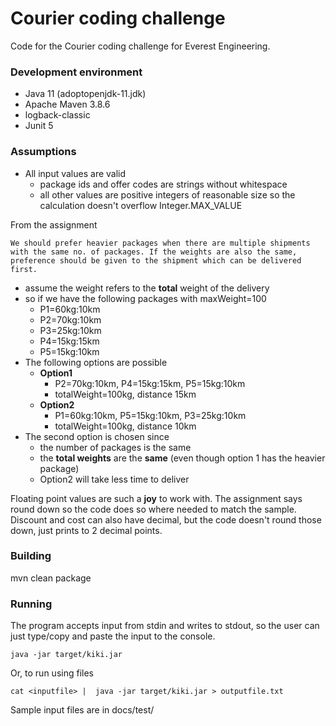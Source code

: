 # Courier coding challenge

Code for the Courier coding challenge for Everest Engineering.

### Development environment

* Java 11 (adoptopenjdk-11.jdk)
* Apache Maven 3.8.6
* logback-classic
* Junit 5

### Assumptions

* All input values are valid
  * package ids and offer codes are strings without whitespace
  * all other values are positive integers of reasonable size so the calculation doesn't overflow Integer.MAX_VALUE


From the assignment

``We should prefer heavier packages when there are multiple shipments with the same no. of packages. If the weights are also the same, preference should be given to the shipment which can be delivered first.``

  * assume the weight refers to the  __total__  weight of the delivery
  * so if we have the following packages with maxWeight=100
    * P1=60kg:10km
    * P2=70kg:10km
    * P3=25kg:10km
    * P4=15kg:15km
    * P5=15kg:10km
  * The following options are possible
    * __Option1__
      * P2=70kg:10km, P4=15kg:15km, P5=15kg:10km
      * totalWeight=100kg, distance 15km
    * __Option2__
      * P1=60kg:10km, P5=15kg:10km, P3=25kg:10km
      * totalWeight=100kg, distance 10km
  * The second option is chosen since
     * the number of packages is the same
     * the  __total weights__  are the  __same__  (even though option 1 has the heavier package)
      * Option2 will take less time to deliver
      
Floating point values are such a  __joy__  to work with. The assignment says round down so the code does so where needed to match the sample. Discount and cost can also have decimal, but the code doesn't round those down, just prints to 2 decimal points.

### Building

mvn clean package

### Running

The program accepts input from stdin and writes to stdout, so the user
can just type/copy and paste the input to the console.

``java -jar target/kiki.jar``

Or, to run using files

``cat <inputfile> |  java -jar target/kiki.jar > outputfile.txt``

Sample input files are in
docs/test/

